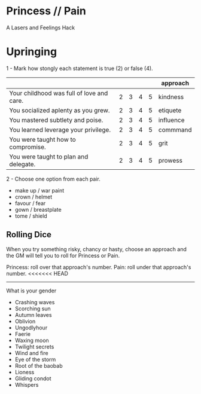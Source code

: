 # Princess // Pain

A Lasers and Feelings Hack

# Upringing

1 - Mark how stongly each statement is true (2) or false (4). 

|  	|   	|   	|   	|   	| approach  	|
|----------------------------------------------------------	|---	|---	|---	|---	|-----------	|
| Your childhood was full of love and care.                	| 2 	| 3 	| 4 	| 5 	| kindness  	|
| You socialized aplenty as you grew.                      	| 2 	| 3 	| 4 	| 5 	| etiquete  	|
| You mastered subtlety and poise.                         	| 2 	| 3 	| 4 	| 5 	| influence 	|
| You learned leverage your privilege.                     	| 2 	| 3 	| 4 	| 5 	| commmand  	|
| You were taught how to compromise.                       	| 2 	| 3 	| 4 	| 5 	| grit      	|
| You were taught to plan and delegate.                    	| 2 	| 3 	| 4 	| 5 	| prowess   	|

2 - Choose one option from each pair.

- make up  / war paint
- crown    / helmet
- favour   / fear
- gown     / breastplate
- tome     / shield

## Rolling Dice

When you try something risky, chancy or hasty, choose an approach and the GM will tell you to roll for Princess or Pain.

Princess: roll over that approach's number.
Pain: roll under that approach's number.
<<<<<<< HEAD

---

What is your gender 

- Crashing waves
- Scorching sun
- Autumn leaves
- Oblivion
- Ungodlyhour
- Faerie
- Waxing moon
- Twilight secrets
- Wind and fire
- Eye of the storm
- Root of the baobab
- Lioness
- Gliding condot
- Whispers